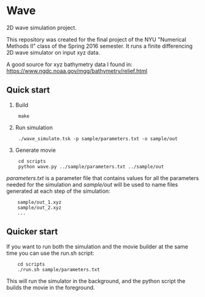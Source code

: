 # Wave
2D wave simulation project.

This repository was created for the final project of the NYU "Numerical Methods II" class of the Spring 2016 semester.
It runs a finite differencing 2D wave simulator on input xyz data.

A good source for xyz bathymetry data I found in:
https://www.ngdc.noaa.gov/mgg/bathymetry/relief.html

Quick start
-----------

1. Build

        make

2. Run simulation

        ./wave_simulate.tsk -p sample/parameters.txt -o sample/out

3. Generate movie

        cd scripts
        python wave.py ../sample/parameters.txt ../sample/out


*parameters.txt* is a parameter file that contains values for all the parameters needed for the simulation
and *sample/out* will be used to name files generated at each step of the simulation:

        sample/out_1.xyz
        sample/out_2.xyz
        ...

Quicker start
-----------

If you want to run both the simulation and the movie builder at the same time you 
can use the run.sh script:

        cd scripts
        ./run.sh sample/parameters.txt

This will run the simulator in the background, and the python script the builds the movie in the foreground.
